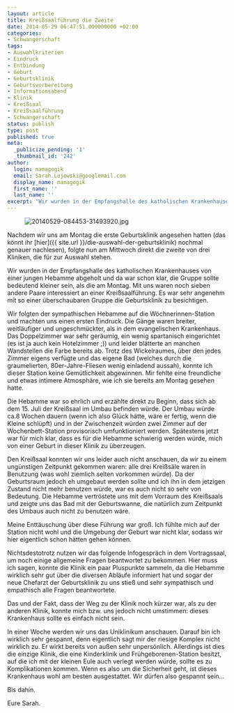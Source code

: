 ```yaml
---
layout: article
title: Kreißsaalführung die Zweite
date: 2014-05-29 06:47:51.000000000 +02:00
categories:
- Schwangerschaft
tags:
- Auswahlkriterien
- Eindruck
- Entbindung
- Geburt
- Geburtsklinik
- Geburtsvorbereitung
- Informationsabend
- Klinik
- Kreißsaal
- Kreißsaalführung
- Schwangerschaft
status: publish
type: post
published: true
meta:
  _publicize_pending: '1'
  _thumbnail_id: '242'
author:
  login: mamagogik
  email: Sarah.Lojewski@googlemail.com
  display_name: mamagogik
  first_name: ''
  last_name: ''
excerpt: "Wir wurden in der Empfangshalle des katholischen Krankenhauses von einer jungen Hebamme abgeholt und da war schon klar, die Gruppe sollte bedeutend kleiner sein, als die am Montag. Mit uns waren noch sieben andere Paare interessiert an einer Kreißsaalführung. Es war sehr angenehm mit so einer überschaubaren Gruppe die Geburtsklinik zu besichtigen. "
---
```

<figure>
	<img src="{{ site.url }}/images/20140529-084453-31493920.jpg" alt="20140529-084453-31493920.jpg" />
</figure>

Nachdem wir uns am Montag die erste Geburtsklinik angesehen hatten (das könnt ihr [hier]({{ site.url }}/die-auswahl-der-geburtsklinik) nochmal genauer nachlesen), folgte nun am Mittwoch direkt die zweite von drei Kliniken, die für zur Auswahl stehen.

Wir wurden in der Empfangshalle des katholischen Krankenhauses von einer jungen Hebamme abgeholt und da war schon klar, die Gruppe sollte bedeutend kleiner sein, als die am Montag. Mit uns waren noch sieben andere Paare interessiert an einer Kreißsaalführung. Es war sehr angenehm mit so einer überschaubaren Gruppe die Geburtsklinik zu besichtigen. 

Wir folgten der sympathischen Hebamme auf die Wöchnerinnen-Station und machten uns einen ersten Eindruck. Die Gänge waren breiter, weitläufiger und ungeschmückter, als in dem evangelischen Krankenhaus. Das Doppelzimmer war sehr geräumig, ein wenig spartanisch eingerichtet (es ist ja auch kein Hotelzimmer ;)) und leider blätterte an manchen Wandstellen die Farbe bereits ab. Trotz des Wickelraumes, über den jedes Zimmer eigens verfügte und das eigene Bad (welches durch die graumelierten, 80er-Jahre-Fliesen wenig einladend aussah), konnte ich dieser Station keine Gemütlichkeit abgewinnen. Mir fehlte eine freundliche und etwas intimere Atmosphäre, wie ich sie bereits am Montag gesehen hatte.

Die Hebamme war so ehrlich und erzählte direkt zu Beginn, dass sich ab dem 15. Juli der Kreißsaal im Umbau befinden würde. Der Umbau würde ca.8 Wochen dauern (wenn ich also Glück hätte, wäre er fertig, wenn die Kleine schlüpft) und in der Zwischenzeit würden zwei Zimmer auf der Wochenbett-Station provisorisch umfunktioniert werden. Spätestens jetzt war für mich klar, dass es für die Hebamme schwierig werden würde, mich von einer Geburt in dieser Klinik zu überzeugen. 

Den Kreißsaal konnten wir uns leider auch nicht anschauen, da wir zu einem ungünstigen Zeitpunkt gekommen waren: alle drei Kreißsäle waren in Benutzung (was wohl ziemlich selten vorkommen würde). Da der Geburtsraum jedoch eh umgebaut werden sollte und ich ihn in dem jetzigen Zustand nicht mehr benutzen würde, war es auch nicht so sehr von Bedeutung. Die Hebamme vertröstete uns mit dem Vorraum des Kreißsaals und zeigte uns das Bad mit der Geburtswanne, die natürlich zum Zeitpunkt des Umbaus auch nicht zu benutzen wäre.

Meine Enttäuschung über diese Führung war groß. Ich fühlte mich auf der Station nicht wohl und die Umgebung der Geburt war nicht klar, sodass wir hier eigentlich schon hätten gehen können. 

Nichtsdestotrotz nutzen wir das folgende Infogespräch in dem Vortragssaal, um noch einige allgemeine Fragen beantwortet zu bekommen. Hier muss ich sagen, konnte die Klinik ein paar Pluspunkte sammeln, da die Hebamme wirklich sehr gut über die diversen Abläufe informiert hat und sogar der neue Chefarzt der Geburtsklinik zu uns stieß und sehr sympathisch und empathisch alle Fragen beantwortete. 

Das und der Fakt, dass der Weg zu der Klinik noch kürzer war, als zu der anderen Klinik, konnte mich bzw. uns jedoch nicht umstimmen: dieses Krankenhaus sollte es einfach nicht sein.

In einer Woche werden wir uns das Uniklinikum anschauen. Darauf bin ich wirklich sehr gespannt, denn eigentlich sagt mir der riesige Komplex nicht wirklich zu. Er wirkt bereits von außen sehr unpersönlich.
Allerdings ist dies die einzige Klinik, die eine Kinderklinik und Frühgeborenen-Station besitzt, auf die ich mit der kleinen Eule auch verlegt werden würde, sollte es zu Komplikationen kommen. Wenn es also um die Sicherheit geht, ist dieses Krankenhaus wohl am besten ausgestattet. Wir dürfen also gespannt sein...

Bis dahin.

Eure Sarah.

